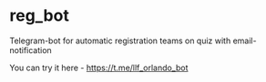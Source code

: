 # reg_bot
Telegram-bot for automatic registration teams on quiz with email-notification 

You can try it here - https://t.me/llf_orlando_bot

